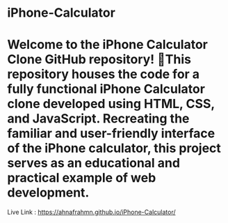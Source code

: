 # iPhone-Calculator
Welcome to the iPhone Calculator Clone GitHub repository! 📱This repository houses the code for a fully functional iPhone Calculator clone developed using HTML, CSS, and JavaScript. Recreating the familiar and user-friendly interface of the iPhone calculator, this project serves as an educational and practical example of web development.
====================================================================================

Live Link : https://ahnafrahmn.github.io/iPhone-Calculator/
